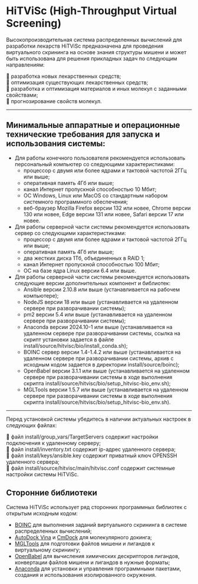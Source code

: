 # HiTViSc (High-Throughput Virtual Screening)

Высокопроизводительная система распределенных вычислений для разработки лекарств HiTViSc предназначена для проведения виртуального скрининга на основе знания структуры мишени и может быть использована для решения прикладных задач по следующим направлениям:

:pill: разработка новых лекарственных средств;  
:pill: оптимизация существующих лекарственных средств;  
:pill: разработка и оптимизация материалов и иных молекул с заданными свойствами;  
:pill: прогнозирование свойств молекул.

____

## Минимальные аппаратные и операционные технические требования для запуска и использования системы:
- Для работы конечного пользователя рекомендуется использовать персональный компьютер со следующими характеристиками:
	- процессор с двумя или более ядрами и тактовой частотой 2ГГц или выше;
	- оперативная память 4Гб или выше;
	- канал Интернет пропускной способностью 10 Мбит;
	- ОС Windows, Linux или MacOS со стандартным набором системного программного обеспечения;
	- веб-браузер Mozilla Firefox версии 132 или новее, Chrome версии 130 или новее, Edge версии 131 или новее, Safari версии 17 или новее.
- Для работы серверной части системы рекомендуется использовать сервер со следующими характеристиками:
	- процессор с двумя или более ядрами и тактовой частотой 2ГГц или выше;
	- оперативная память 4Гб или выше;
	- два жестких диска 1Тб, объединенных в RAID 1;
	- канал Интернет пропускной способностью 100 Мбит;
	- ОС на базе ядра Linux версии 6.4 или выше. 
- Для работы серверной части системы рекомендуется использовать следующие версии дополнительных компонент и библиотек:
	- Ansible версии 2.10.8 или выше (устанавливается на рабочем компьютере);
	- NodeJS версии 18 или выше (устанавливается на удаленном сервере при разворачивании системы);
 	- pm2 версии 5.4 или выше (устанавливается на удаленном сервере при разворачивании системы);
	- Anaconda версии 2024.10-1 или выше (устанавливается на удаленном сервере при разворачивании системы, ссылка на скрипт установки задается в файле install/source/hitvisc/bio/install_conda.sh);
	- BOINC сервер версии 1.4-1.4.2 или выше (устанавливается на удаленном сервере при разворачивании системы, архив с исходным кодом задается в директории install/source/boinc);
	- OpenBabel версии 3.1.1 или выше (устанавливается на удаленном сервере при разворачивании системы в ходе выполнения скрипта install/source/hitvisc/bio/setup_hitvisc-bio_env.sh);
	- MGLTools версии 1.5.7 или выше (устанавливается на удаленном сервере при разворачивании системы в ходе выполнения скрипта install/source/hitvisc/bio/setup_hitvisc-bio_env.sh).
____
Перед установкой системы убедитесь в наличии актуальных настроек в следующих файлах:

:key: файл install/group_vars/TargetServers содержит настройки подключения к удаленному серверу;  
:key: файл install/inventory.txt содержит ip-адрес удаленного сервера;  
:key: файл install/keys/ansible.key содержит приватный ключ OPENSSH удаленного сервера;  
:key: файл install/source/hitvisc/main/hitvisc.conf содержит системные настройки системы HiTViSc.

## Сторонние библиотеки

Система HiTViSc использует ряд сторонних программных библиотек с открытым исходным кодом:

- [BOINC](https://boinc.berkeley.edu/) для выполнения заданий виртуального скрининга в системе распределенных вычислений;
- [AutoDock Vina](https://vina.scripps.edu/) и [CmDock](https://gitlab.com/Jukic/cmdock/) для молекулярного докинга;
- [MGLTools](http://mgltools.scripps.edu/) для подготовки файлов мишени и лигандов к виртуальному скринингу;
- [OpenBabel](https://openbabel.github.io/) для вычисления химических дескрипторов лигандов, конвертации файлов мишени и лигандов в нужные форматы;
- [Anaconda](https://anaconda.org/) для установки и управления программными пакетами, создания и использования изолированного окружения.




